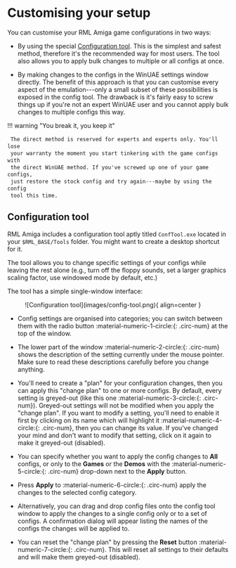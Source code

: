 # Customising your setup

You can customise your RML Amiga game configurations in two ways:

- By using the special [Configuration tool](#configuration-tool). This is the
  simplest and safest method, therefore it's the recommended way for most
  users. The tool also allows you to apply bulk changes to multiple or all
  configs at once.

- By making changes to the configs in the WinUAE settings window directly. The
  benefit of this approach is that you can customise every aspect of the
  emulation---only a small subset of these possibilities is exposed in the
  config tool. The drawback is it's fairly easy to screw things up if you're
  not an expert WinUAE user and you cannot apply bulk changes to multiple
  configs this way.


!!! warning "You break it, you keep it"

     The direct method is reserved for experts and experts only. You'll lose
     your warranty the moment you start tinkering with the game configs with
     the direct WinUAE method. If you've screwed up one of your game configs,
     just restore the stock config and try again---maybe by using the config
     tool this time.


## Configuration tool

RML Amiga includes a configuration tool aptly titled `ConfTool.exe` located in
your `$RML_BASE/Tools` folder. You might want to create a desktop shortcut for
it.

The tool allows you to change specific settings of your configs while leaving
the rest alone (e.g., turn off the floppy sounds, set a larger graphics
scaling factor, use windowed mode by default, etc.)

The tool has a simple single-window interface:

<figure markdown="span">
  ![Configuration tool](images/config-tool.png){ align=center }
</figure>

- Config settings are organised into categories; you can switch between them
  with the radio button :material-numeric-1-circle:{: .circ-num} at the top of
  the window.

- The lower part of the window :material-numeric-2-circle:{: .circ-num} shows
  the description of the setting currently under the mouse pointer. Make sure
  to read these descriptions carefully before you change anything.

- You'll need to create a "plan" for your configuration changes, then you can
  apply this "change plan" to one or more configs. By default, every setting
  is greyed-out (like this one :material-numeric-3-circle:{: .circ-num}).
  Greyed-out settings will not be modified when you apply the "change plan".
  If you want to modify a setting, you'll need to enable it first by clicking
  on its name which will highlight it :material-numeric-4-circle:{: .circ-num},
  then you can change its value. If you've changed your mind and
  don't want to modify that setting, click on it again to make it greyed-out
  (disabled).

- You can specify whether you want to apply the config changes to **All**
  configs, or only to the **Games** or the **Demos** with the
  :material-numeric-5-circle:{: .circ-num} drop-down next to the **Apply**
  button.

- Press **Apply** to :material-numeric-6-circle:{: .circ-num} apply the
  changes to the selected config category.

- Alternatively, you can drag and drop config files onto the config tool
  window to apply the changes to a single config only or to a set of configs.
  A confirmation dialog will appear listing the names of the configs the
  changes will be applied to.

- You can reset the "change plan"   by pressing the **Reset** button
  :material-numeric-7-circle:{: .circ-num}. This will reset all settings to
  their defaults and will make them greyed-out (disabled).

